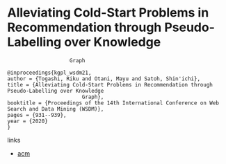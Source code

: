 # Alleviating Cold-Start Problems in Recommendation through Pseudo-Labelling over Knowledge
        				Graph

```
@inproceedings{kgpl_wsdm21,
author = {Togashi, Riku and Otani, Mayu and Satoh, Shin'ichi},
title = {Alleviating Cold-Start Problems in Recommendation through Pseudo-Labelling over Knowledge
        				Graph},
booktitle = {Proceedings of the 14th International Conference on Web Search and Data Mining (WSDM)},
pages = {931--939},
year = {2020}
}
```

links
- [acm](https://dl.acm.org/doi/abs/10.1145/3437963.3441773)
